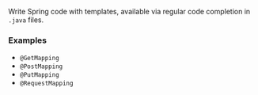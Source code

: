 Write Spring code with templates, available via regular code completion in `.java` files.

### Examples
* `@GetMapping`
* `@PostMapping`
* `@PutMapping`
* `@RequestMapping`
